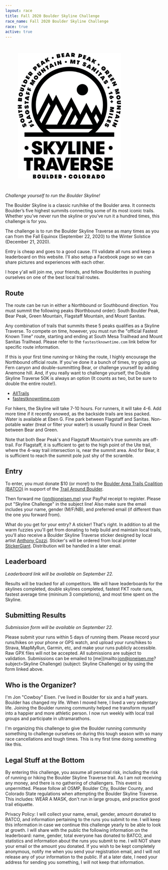 ```yaml
---
layout: race
title: Fall 2020 Boulder Skyline Challenge
race_name: Fall 2020 Boulder Skyline Challenge
race: true
active: true
---
```


<figure class="image race-logo">
  <img src="/img/SkylineChallengeLogo.png" height="400" style="margin: 2em auto;"/>
</figure>

_Challenge yourself to run the Boulder Skyline!_

The Boulder Skyline is a classic run/hike of the Boulder area. It connects Boulder’s five highest summits connecting some of its most iconic trails. Whether you’ve never run the skyline or you’ve run it a hundred times, this challenge is for you.

The challenge is to run the Boulder Skyline Traverse as many times as you can from the Fall Equinox (September 22, 2020) to the Winter Solstice (December 21, 2020).

Entry is cheap and goes to a good cause. I'll validate all runs and keep a leaderboard on this website. I'll also setup a Facebook page so we can share pictures and experiences with each other.

I hope y'all will join me, your friends, and fellow Boulderites in pushing ourselves on one of the best local trail routes.

## Route

The route can be run in either a Northbound or Southbound direction. You must summit the following peaks (Northbound order): South Boulder Peak, Bear Peak, Green Mountain, Flagstaff Mountain, and Mount Sanitas.

Any combination of trails that summits these 5 peaks qualifies as a Skyline Traverse. To compete on time, however, you must run the "official Fastest Known Time" route, starting and ending at South Mesa Trailhead and Mount Sanitas Trailhead. Please refer to the `fastestknowntime.com` link below for specific route information.

If this is your first time running or hiking the route, I highly encourage the Northbound official route. If you've done it a bunch of times, try going up Fern canyon and double-summitting Bear, or challenge yourself by adding Anemone hill. And, if you really want to challenge yourself, the Double Skyline Traverse 50K is always an option (It counts as two, but be sure to double the entire route!).

- [AllTrails](https://www.alltrails.com/trail/us/colorado/boulder-skyline-traverse--2)
- [fastestknowntime.com](https://fastestknowntime.com/route/boulder-skyline-traverse-co)

For hikers, the Skyline will take 7-10 hours. For runners, it will take 4-6. Add more time if it recently snowed, as the backside trails are less packed. Water is available at Eben G. Fine park between Flagstaff and Sanitas. Non-potable water (treat or filter your water!) is usually found in Bear Creek between Bear and Green.

Note that both Bear Peak's and Flagstaff Mountain's true summits are off-trail. For Flagstaff, it is sufficient to get to the high point of the Ute trail, where the 4-way trail intersection is, near the summit area. And for Bear, it is sufficient to reach the summit pole just shy of the scramble.

## Entry

To enter, you must donate $10 (or more!) to the [Boulder Area Trails Coalition (BATCO)](http://www.bouldertrails.org) in support of the [Trail Around Boulder](http://www.bouldertrails.org/trail-around-boulder/).

Then forward me ([jon@joneisen.me](mailto:jon@joneisen.me)) your PayPal receipt to register. Please put "Skyline Challenge" in the subject line! Also make sure the email includes your name, gender (M/F/NB), and preferred email (if different than the one you forward from).

What do you get for your entry? A sticker! That's right. In addition to all the warm fuzzies you'll get from donating to help build and maintain local trails, you'll also receive a Boulder Skyline Traverse sticker designed by local artist [Anthony Cozzi](http://snowblinded.com). Sticker's will be ordered from local printer [StickerGiant](https://www.stickergiant.com). Distribution will be handled in a later email.

## Leaderboard

_Leaderboard link will be available on September 22._

Results will be tracked for all competitors. We will have leaderboards for the skylines completed, double skylines completed, fastest FKT route runs, fastest average time (mininum 3 completions), and most time spent on the Skyline.

## Submitting Results

_Submission form will be available on September 22._

Please submit your runs within 5 days of running them. Please record your runs/hikes on your phone or GPS watch, and upload your runs/hikes to Strava, MapMyRun, Garmin, etc, and make your runs publicly accessible. Raw GPX files will not be accepted. All submissions are subject to validation. Submissions can be emailed to [me](mailto:jon@joneisen.me?subject=Skyline Challenge) (subject: Skyline Challenge) or by using the form linked above.

## Who is the Organizer?

I'm Jon "Cowboy" Eisen. I've lived in Boulder for six and a half years. Boulder has changed my life. When I moved here, I lived a very sedentary life. Joining the Boulder running community helped me transform myself into a happier and more athletic person. I now run weekly with local trail groups and participate in ultramarathons.

I'm organizing this challenge to give the Boulder running community something to challenge ourselves on during this tough season with so many race cancellations and tough times. This is my first time doing something like this.

## Legal Stuff at the Bottom

By entering this challenge, you assume all personal risk, including the risk of running or hiking the Boulder Skyline Traverse trail. As I am not receiving any money, and there is no gathering of challengers. This event is unpermitted. Please follow all OSMP, Boulder City, Boulder County, and Colorado State regulations when attempting the Boulder Skyline Traverse. This includes: WEAR A MASK, don't run in large groups, and practice good trail etiquette.

Privacy Policy: I will collect your name, email, gender, amount donated to BATCO, and information pertaining to the runs you submit to me. I will keep this information in case we continue this challenge yearly to be able to look at growth. I will share with the public the following information on the leaderboard: name, gender, total everyone has donated to BATCO, and statistics and information about the runs you submit to me. I will NOT share your email or the amount you donated. If you wish to be kept completely anonymous, notify me when you send your registration email, and I will not release any of your information to the public. If at a later date, I need your address for sending you something, I will not keep that information.
